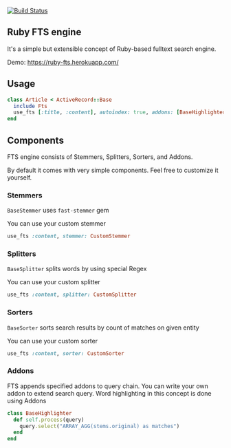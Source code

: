[![Build Status](https://travis-ci.org/KernelMadness/ruby_fts.svg?branch=master)](https://travis-ci.org/KernelMadness/ruby_fts)
## Ruby FTS engine
It's a simple but extensible concept of Ruby-based fulltext search engine.

Demo: https://ruby-fts.herokuapp.com/
## Usage
```ruby
class Article < ActiveRecord::Base
  include Fts
  use_fts [:title, :content], autoindex: true, addons: [BaseHighlighter]
end
```

## Components
FTS engine consists of Stemmers, Splitters, Sorters, and Addons.

By default it comes with very simple components. Feel free to customize it yourself.

### Stemmers
`BaseStemmer` uses `fast-stemmer` gem

You can use your custom stemmer
```ruby
use_fts :content, stemmer: CustomStemmer
```

### Splitters
`BaseSplitter` splits words by using special Regex

You can use your custom splitter
```ruby
use_fts :content, splitter: CustomSplitter
```

### Sorters
`BaseSorter` sorts search results by count of matches on given entity

You can use your custom sorter
```ruby
use_fts :content, sorter: CustomSorter
```

### Addons
FTS appends specified addons to query chain. You can write your own addon to extend search query.
Word highlighting in this concept is done using Addons

```ruby
class BaseHighlighter
  def self.process(query)
    query.select("ARRAY_AGG(stems.original) as matches")
  end
end
```
